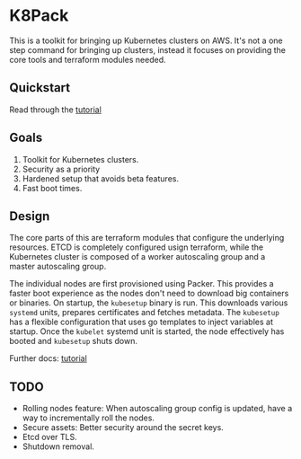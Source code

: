 # K8Pack

This is a toolkit for bringing up Kubernetes clusters on AWS. It's not a one step command for bringing up clusters, instead it focuses on providing the core tools and terraform modules needed.

## Quickstart

Read through the [tutorial](docs/tutorial/0-prerequisites.md)

## Goals

1. Toolkit for Kubernetes clusters.
2. Security as a priority
3. Hardened setup that avoids beta features.
4. Fast boot times.

## Design

The core parts of this are terraform modules that configure the underlying resources. ETCD is completely configured usign terraform, while the Kubernetes cluster is composed of a worker autoscaling group and a master autoscaling group.

The individual nodes are first provisioned using Packer. This provides a faster boot experience as the nodes don't need to download big containers or binaries. On startup, the `kubesetup` binary is run. This downloads various `systemd` units, prepares certificates and fetches metadata. The `kubesetup` has a flexible configuration that uses go templates to inject variables at startup. Once the `kubelet` systemd unit is started, the node effectively has booted and `kubesetup` shuts down.

Further docs: [tutorial](docs/design/)

## TODO

- Rolling nodes feature: When autoscaling group config is updated, have a way to incrementally roll the nodes.
- Secure assets: Better security around the secret keys.
- Etcd over TLS.
- Shutdown removal.
